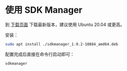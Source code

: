 # 使用 SDK Manager

到 [下载页面](https://developer.nvidia.com/drive/sdk-manager) 下载最新版本，建议使用 Ubuntu 20.04 或更高。

安装：

```bash
sudo apt install ./sdkmanager_1.9.2-10884_amd64.deb
```

配置完成后直接在命令行启动即可：

```bash
sdkmanager
```
